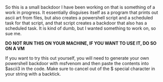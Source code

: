 So this is a small backdoor I have been working on that is something of a work in progress. It essentially disguises itself as a program that prints out ascii art from files, but also creates a powershell script and a scheduled task for that script, and that script creates a backdoor that also has a scheduled task. It is kind of dumb, but I wanted something to work on, so sue me.

****DO NOT RUN THIS ON YOUR MACHINE, IF YOU WANT TO USE IT, DO SO ON A VM****

If you want to try this out yourself, you will need to generate your own powershell backdoor with msfvenom and then paste the contents into $ascii3 in the code. Make sure to cancel out of the $ special character in your string with a backtick.
